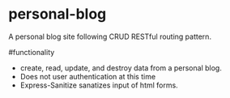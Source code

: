 # personal-blog
A personal blog site following CRUD RESTful routing pattern.

#functionality
* create, read, update, and destroy data from a personal blog.
* Does not user authentication at this time
* Express-Sanitize sanatizes input of html forms.

